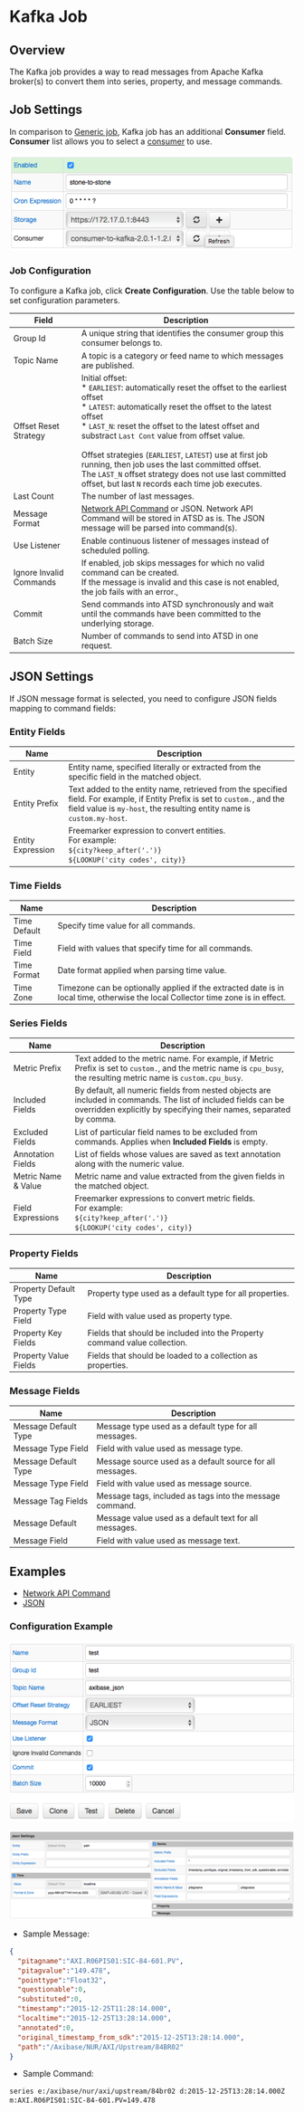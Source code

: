 # Kafka Job

## Overview

The Kafka job provides a way to read messages from Apache Kafka broker(s) to convert them into series, property, and message commands.

## Job Settings

In comparison to [Generic job](../job-generic.md), Kafka job has an additional **Consumer** field. <br>
**Consumer** list allows you to select a [consumer](kafka-consumer.md) to use.

![Kafka job settings](./images/kafka_job.png)

### Job Configuration

To configure a Kafka job, click **Create Configuration**.
Use the table below to set configuration parameters.

**Field** | **Description**
----- | -----------
Group Id | A unique string that identifies the consumer group this consumer belongs to.
Topic Name | A topic is a category or feed name to which messages are published.
Offset Reset Strategy | Initial offset:<br>\* `EARLIEST`: automatically reset the offset to the earliest offset<br>\* `LATEST`: automatically reset the offset to the latest offset<br>\* `LAST_N`: reset the offset to the latest offset and substract `Last Cont` value from offset value.<br><br>Offset strategies (`EARLIEST`, `LATEST`) use at first job running, then job uses the last committed offset.<br>The `LAST_N` offset strategy does not use last committed offset, but last `N` records each time job executes.
Last Count | The number of last messages.
Message Format | [Network API Command](https://axibase.com/docs/atsd/api/network/) or JSON. Network API Command will be stored in ATSD as is. The JSON message will be parsed into command(s).
Use Listener | Enable continuous listener of messages instead of scheduled polling.
Ignore Invalid Commands | If enabled, job skips messages for which no valid command can be created.<br>If the message is invalid and this case is not enabled, the job fails with an error.,
Commit | Send commands into ATSD synchronously and wait until the commands have been committed to the underlying storage.
Batch Size | Number of commands to send into ATSD in one request.

## JSON Settings

If JSON message format is selected, you need to configure JSON fields mapping to command fields:

### Entity Fields

**Name** | **Description**
---| ---
Entity | Entity name, specified literally or extracted from the specific field in the matched object.
Entity Prefix | Text added to the entity name, retrieved from the specified field. For example, if Entity Prefix is set to `custom.`, and the field value is `my-host`, the resulting entity name is `custom.my-host`.
Entity Expression | Freemarker expression to convert entities.<br>For example:<br>`${city?keep_after('.')}`<br>`${LOOKUP('city codes', city)}`

### Time Fields

**Name** | **Description**
---| ---
Time Default | Specify time value for all commands.
Time Field   | Field with values that specify time for all commands.
Time Format  | Date format applied when parsing time value.
Time Zone    | Timezone can be optionally applied if the extracted date is in local time, otherwise the local Collector time zone is in effect.

### Series Fields

**Name** | **Description**
--- | ---
Metric Prefix | Text added to the metric name. For example, if Metric Prefix is set to `custom.`, and the metric name is `cpu_busy`, the resulting metric name is `custom.cpu_busy`.
Included Fields | By default, all numeric fields from nested objects are included in commands. The list of included fields can be overridden explicitly by specifying their names, separated by comma.
Excluded Fields | List of particular field names to be excluded from commands. Applies when **Included Fields** is empty.
Annotation Fields | List of fields whose values are saved as text annotation along with the numeric value.
Metric Name & Value | Metric name and value extracted from the given fields in the matched object.
Field Expressions | Freemarker expressions to convert metric fields.<br>For example:<br>`${city?keep_after('.')}`<br>`${LOOKUP('city codes', city)}`

### Property Fields

**Name** | **Description**
--- | ---
Property Default Type | Property type used as a default type for all properties.
Property Type Field   | Field with value used as property type.
Property Key Fields   | Fields that should be included into the Property command value collection.
Property Value Fields | Fields that should be loaded to a collection as properties.

### Message Fields

**Name** | **Description**
--- | ---
Message Default Type | Message type used as a default type for all messages.
Message Type Field   | Field with value used as message type.
Message Default Type | Message source used as a default source for all messages.
Message Type Field   | Field with value used as message source.
Message Tag Fields   | Message tags, included as tags into the message command.
Message Default | Message value used as a default text for all messages.
Message Field   | Field with value used as message text.

## Examples

* [Network API Command](examples/kafka/network-format/README.md)
* [JSON](examples/kafka/json-format/README.md)

### Configuration Example

![Kafka Configuration Example](./images/kafka_job_configuration.png)

![Kafka JSON mapping settings](./images/kafka_json_mapping_settings.png)

* Sample Message:

```json
{
  "pitagname":"AXI.R06PIS01:SIC-84-601.PV",
  "pitagvalue":"149.478",
  "pointtype":"Float32",
  "questionable":0,
  "substituted":0,
  "timestamp":"2015-12-25T11:28:14.000",
  "localtime":"2015-12-25T13:28:14.000",
  "annotated":0,
  "original_timestamp_from_sdk":"2015-12-25T13:28:14.000",
  "path":"/Axibase/NUR/AXI/Upstream/84BR02"
}
```

* Sample Command:

```ls
series e:/axibase/nur/axi/upstream/84br02 d:2015-12-25T13:28:14.000Z m:AXI.R06PIS01:SIC-84-601.PV=149.478
```
